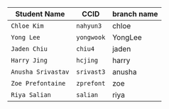 | Student Name | CCID      | branch name|
| ------------ | --------- |------------|
| `Chloe Kim`  | `nahyun3` |    chloe   |
| `Yong Lee`   | `yongwook`|  YongLee   |
| `Jaden Chiu` | `chiu4`   |    jaden   |
| `Harry Jing` | `hcjing`  |    harry   |
| `Anusha Srivastav` | `srivast3` | anusha |
| `Zoe Prefontaine` | `zprefont` | zoe |
| `Riya Salian` | `salian` | riya |

